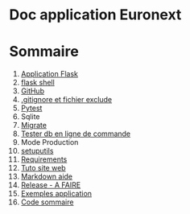 # Doc application Euronext

# Sommaire

1. [Application Flask](./appFlask.md)
 1. [flask shell](shell.md)
1. [GitHub](gitEuronext.md)
 1. [.gitignore et fichier exclude](gitExclude.md)
1. [Pytest](pytest_Tuto.md)
1. Sqlite
 1. [Migrate](migrate.md)
 1. [Tester db en ligne de commande](dbFlask.md)
1. Mode Production
 1. [setuputils](setuputils.md)
 1. [Requirements](Requirements.md)
1. [Tuto site web](tuto.md)
1. [Markdown aide](markdown.md)
1. [Release - A FAIRE](Release.md)
1. [Exemples application](exempleAppli.md)
1. [Code sommaire](codesommaire.md)